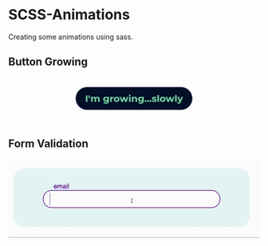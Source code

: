 # SCSS-Animations

Creating some animations using sass.

<h2>Button Growing</h2>

![Button](https://github.com/Elliop/CSS-Animations/blob/main/assets/Button.gif?raw=true)

<h2>Form Validation</h2>

![Form](https://github.com/Elliop/CSS-Animations/blob/main/assets/Form.gif?raw=true)
